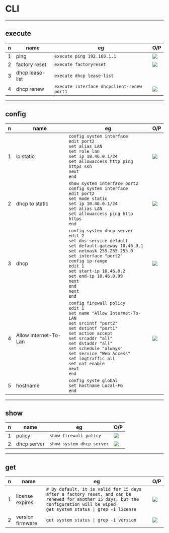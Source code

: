# CLI

---

## execute
|n|name|eg|O/P|
|-|----|--|---|
|1|ping|`execute ping 192.168.1.1`|<img src="https://i.imgur.com/EreUhLZ.png">|
|2|factory reset|`execute factoryreset`|<img src="https://i.imgur.com/3SILhpx.png">|
|3|dhcp lease-list|`execute dhcp lease-list`||
|4|dhcp renew|`execute interface dhcpclient-renew port1`|<img src="https://i.imgur.com/3HQ4rf6.png">|

---

## config
|n|name|eg|O/P|
|-|----|--|---|
|1|ip static|`config system interface`<br/>`edit port2`<br/>`set alias LAN`<br/>`set role lan`<br/>`set ip 10.46.0.1/24`<br/>`set allowaccess http ping https ssh`<br/>`next`<br/>`end`|<img src="https://i.imgur.com/5NJyjXq.png">|
|2|dhcp to static|`show system interface port2`<br/>`config system interface`<br/>`edit port2`<br/>`set mode static`<br/>`set ip 10.46.0.1/24`<br/>`set alias LAN`<br/>`set allowaccess ping http https`<br/>`end`|<img src="https://i.imgur.com/IT6ON6p.png">|
|3|dhcp|`config system dhcp server`<br/>`edit 2`<br/>`set dns-service default`<br/>`set default-gateway 10.46.0.1`<br/>`set netmask 255.255.255.0`<br/>`set interface "port2"`<br/>`config ip-range`<br/>`edit 1`<br/>`set start-ip 10.46.0.2`<br/>`set end-ip 10.46.0.99`<br/>`next`<br/>`end`<br/>`next`<br/>`end`|<img src="https://i.imgur.com/wCLtMBA.png">|
|4|Allow Internet-To-Lan|`config firewall policy`<br/>`edit 1`<br/>`set name "Allow Internet-To-LAN`<br/>`set srcintf "port2"`<br/>`set dstintf "port1"`<br/>`set action accept`<br/>`set srcaddr "all"`<br/>`set dstaddr "all"`<br/>`set schedule "always"`<br/>`set service "Web Access"`<br/>`set logtraffic all`<br/>`set nat enable`<br/>`next`<br/>`end`|<img src="https://i.imgur.com/w4pXmxo.png">|
|5|hostname|`config syste global`<br/>`set hostname Local-FG`<br/>`end`|

---

## show
|n|name|eg|O/P|
|-|----|--|---|
|1|policy|`show firewall policy`|<img src="https://i.imgur.com/DA0BQrL.png">|
|2|dhcp server|`show system dhcp server`|<img src="https://i.imgur.com/guk22Ta.png">|

---

## get
|n|name|eg|O/P|
|-|----|--|---|
|1|license expires|`# By default, it is valid for 15 days after a factory reset, and can be renewed for another 15 days, but the configuration will be wiped`<br/>`get system status \| grep -i license`|<img src="https://i.imgur.com/ZjCSuJR.png">|
|2|version firmware|`get system status \| grep -i version`|<img src="https://i.imgur.com/ugfilEj.png">|
